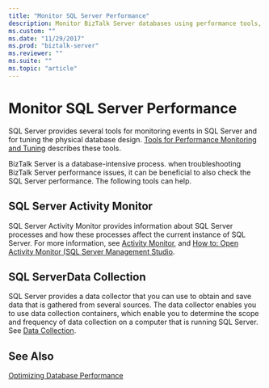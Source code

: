 ```yaml
---
title: "Monitor SQL Server Performance"
description: Monitor BizTalk Server databases using performance tools, Activity Monitor, and Data collection
ms.custom: ""
ms.date: "11/29/2017"
ms.prod: "biztalk-server"
ms.reviewer: ""
ms.suite: ""
ms.topic: "article"
---
```

# Monitor SQL Server Performance
SQL Server provides several tools for monitoring events in SQL Server and for tuning the physical database design. [Tools for Performance Monitoring and Tuning](/sql/relational-databases/performance/performance-monitoring-and-tuning-tools) describes these tools. 
  
BizTalk Server is a database-intensive process. when troubleshooting BizTalk Server performance issues, it can be beneficial to also check the SQL Server performance. The following tools can help.  
  
## SQL Server Activity Monitor  
SQL Server Activity Monitor provides information about SQL Server processes and how these processes affect the current instance of SQL Server. For more information, see [Activity Monitor](/sql/relational-databases/performance-monitor/activity-monitor), and [How to: Open Activity Monitor (SQL Server Management Studio](/sql/relational-databases/performance-monitor/open-activity-monitor-sql-server-management-studio). 
  
## SQL ServerData Collection  
SQL Server provides a data collector that you can use to obtain and save data that is gathered from several sources. The data collector enables you to use data collection containers, which enable you to determine the scope and frequency of data collection on a computer that is running SQL Server. See [Data Collection](/sql/relational-databases/data-collection/data-collection).
  
## See Also  
 [Optimizing Database Performance](../technical-guides/optimizing-database-performance.md)